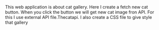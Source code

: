 This web application is about cat gallery. Here I create a fetch new cat button. When  you click the button we will get new cat image fron API.
For this I use external API file.Thecatapi. I also create a CSS file to give style that gallery 
